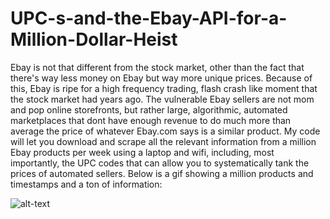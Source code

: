 # UPC-s-and-the-Ebay-API-for-a-Million-Dollar-Heist
Ebay is not that different from the stock market, other than the fact that there's way less money on Ebay but way more unique prices. Because of this, Ebay is ripe for a high frequency trading, flash crash like moment that the stock market had years ago. The vulnerable Ebay sellers are not mom and pop online storefronts, but rather large, algorithmic, automated marketplaces that dont have enough revenue to do much more than average the price of whatever Ebay.com says is a similar product. My code will let you download and scrape all the relevant information from a million Ebay products per week using a laptop and wifi, including, most importantly, the UPC codes that can allow you to systematically tank the prices of automated sellers. Below is a gif showing a million products and timestamps and a ton of information:

![alt-text](https://github.com/kelmensonj/UPC-s-and-the-Ebay-API-for-a-Million-Dollar-Heist/blob/master/libre_upc.gif)
